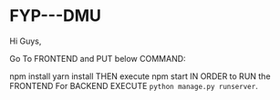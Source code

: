 # FYP---DMU

Hi Guys,

Go To FRONTEND and PUT below COMMAND:

npm install
yarn install
THEN execute npm start IN ORDER to RUN the FRONTEND
For BACKEND EXECUTE `python manage.py runserver`.
